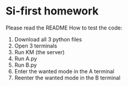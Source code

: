 # Si-first homework
Please read the README
How to test the code:
1. Download all 3 python files
2. Open 3 terminals
3. Run KM (the server)
4. Run A.py
5. Run B.py
6. Enter the wanted mode in the A terminal
7. Reenter the wanted mode in the B terminal
